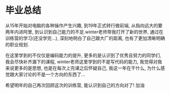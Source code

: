 # 毕业总结
从15年开始对电脑的各种操作产生兴趣, 到19年正式转行做前端, 从指向远大的要两年内进阿里, 到认识到自己能力的不足.winter老师带我打开了新的世界, 通过在训练营的学习(还没学完...), 深刻地明白了自己跟大厂的距离, 也有了更加清晰明确的职业规划.

在这里学到的不仅仅是编码能力的提升, 更多的是认识到了优秀且努力的同学们, 我会尽快补齐漏下的课程, winter老师这里学到的不是写代码的能力, 我觉得对我来说更多的是思想, 也是在每次上完课之后怀疑自己, 我这一年在干什么, 为什么感觉跟大家讨论的不是一个方向的东西了...

希望明年的自己再次回顾这次的训练营, 能认识到自己的方向对了! 加油